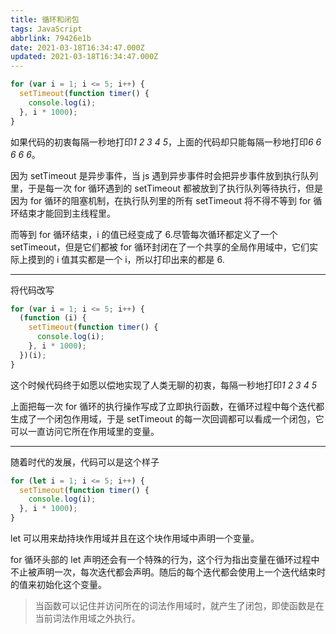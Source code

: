 ```yaml
---
title: 循环和闭包
tags: JavaScript
abbrlink: 79426e1b
date: 2021-03-18T16:34:47.000Z
updated: 2021-03-18T16:34:47.000Z
---
```


```javascript
for (var i = 1; i <= 5; i++) {
  setTimeout(function timer() {
    console.log(i);
  }, i * 1000);
}
```

如果代码的初衷每隔一秒地打印*1 2 3 4 5*，上面的代码却只能每隔一秒地打印*6 6 6 6 6*。

<!-- more -->

因为 setTimeout 是异步事件，当 js 遇到异步事件时会把异步事件放到执行队列里，于是每一次 for 循环遇到的 setTimeout 都被放到了执行队列等待执行，但是因为 for 循环的阻塞机制，在执行队列里的所有 setTimeout 将不得不等到 for 循环结束才能回到主线程里。

而等到 for 循环结束，i 的值已经变成了 6.尽管每次循环都定义了一个 setTimeout，但是它们都被 for 循环封闭在了一个共享的全局作用域中，它们实际上摸到的 i 值其实都是一个 i，所以打印出来的都是 6.

---

将代码改写

```javascript
for (var i = 1; i <= 5; i++) {
  (function (i) {
    setTimeout(function timer() {
      console.log(i);
    }, i * 1000);
  })(i);
}
```

这个时候代码终于如愿以偿地实现了人类无聊的初衷，每隔一秒地打印*1 2 3 4 5*

上面把每一次 for 循环的执行操作写成了立即执行函数，在循环过程中每个迭代都生成了一个闭包作用域，于是 setTimeout 的每一次回调都可以看成一个闭包，它可以一直访问它所在作用域里的变量。

---

随着时代的发展，代码可以是这个样子

```javascript
for (let i = 1; i <= 5; i++) {
  setTimeout(function timer() {
    console.log(i);
  }, i * 1000);
}
```

let 可以用来劫持块作用域并且在这个块作用域中声明一个变量。

for 循环头部的 let 声明还会有一个特殊的行为，这个行为指出变量在循环过程中不止被声明一次，每次迭代都会声明。随后的每个迭代都会使用上一个迭代结束时的值来初始化这个变量。

> 当函数可以记住并访问所在的词法作用域时，就产生了闭包，即使函数是在当前词法作用域之外执行。
